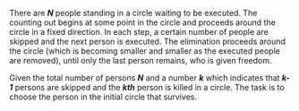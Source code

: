 There are ***N*** people standing in a circle waiting to be executed. The counting out begins at some point in the circle and proceeds around the circle in a fixed direction. In each step, a certain number of people are skipped and the next person is executed. The elimination proceeds around the circle (which is becoming smaller and smaller as the executed people are removed), until only the last person remains, who is given freedom. 

Given the total number of persons ***N*** and a number ***k*** which indicates that ***k-1*** persons are skipped and the ***kth*** person is killed in a circle. The task is to choose the person in the initial circle that survives.